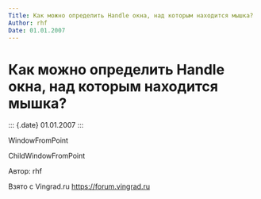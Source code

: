 ```yaml
---
Title: Как можно определить Handle окна, над которым находится мышка?
Author: rhf
Date: 01.01.2007
---
```


Как можно определить Handle окна, над которым находится мышка?
==============================================================

::: {.date}
01.01.2007
:::

WindowFromPoint

ChildWindowFromPoint

Автор: rhf

Взято с Vingrad.ru <https://forum.vingrad.ru>

